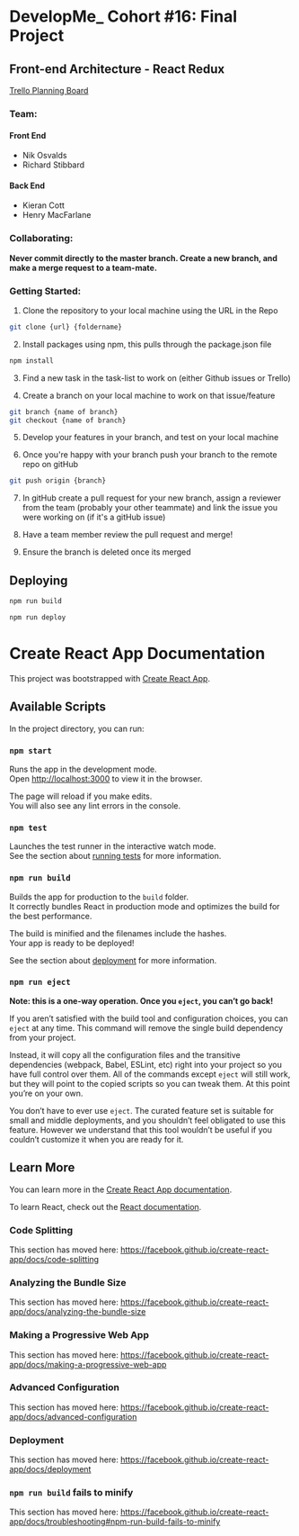# DevelopMe_ Cohort #16: Final Project
## Front-end Architecture - React Redux

[Trello Planning Board](https://trello.com/b/3IYLhVts)

### Team:
#### Front End
- Nik Osvalds
- Richard Stibbard

#### Back End
- Kieran Cott
- Henry MacFarlane


### Collaborating:

**Never commit directly to the master branch. Create a new branch, and make a merge request to a team-mate.**

### Getting Started:

1. Clone the repository to your local machine using the URL in the Repo
```bash
git clone {url} {foldername}
```
2. Install packages using npm, this pulls through the package.json file
```bash
npm install
```
3. Find a new task in the task-list to work on (either Github issues or Trello)

4. Create a branch on your local machine to work on that issue/feature
```bash
git branch {name of branch}
git checkout {name of branch}
```

5. Develop your features in your branch, and test on your local machine

6. Once you're happy with your branch push your branch to the remote repo on gitHub
```bash
git push origin {branch}
```

7. In gitHub create a pull request for your new branch, assign a reviewer from the team (probably your other teammate) and link the issue you were working on (if it's a gitHub issue)

8. Have a team member review the pull request and merge!

9. Ensure the branch is deleted once its merged

## Deploying
```bash
npm run build

npm run deploy
```

# Create React App Documentation

This project was bootstrapped with [Create React App](https://github.com/facebook/create-react-app).

## Available Scripts

In the project directory, you can run:

### `npm start`

Runs the app in the development mode.<br />
Open [http://localhost:3000](http://localhost:3000) to view it in the browser.

The page will reload if you make edits.<br />
You will also see any lint errors in the console.

### `npm test`

Launches the test runner in the interactive watch mode.<br />
See the section about [running tests](https://facebook.github.io/create-react-app/docs/running-tests) for more information.

### `npm run build`

Builds the app for production to the `build` folder.<br />
It correctly bundles React in production mode and optimizes the build for the best performance.

The build is minified and the filenames include the hashes.<br />
Your app is ready to be deployed!

See the section about [deployment](https://facebook.github.io/create-react-app/docs/deployment) for more information.

### `npm run eject`

**Note: this is a one-way operation. Once you `eject`, you can’t go back!**

If you aren’t satisfied with the build tool and configuration choices, you can `eject` at any time. This command will remove the single build dependency from your project.

Instead, it will copy all the configuration files and the transitive dependencies (webpack, Babel, ESLint, etc) right into your project so you have full control over them. All of the commands except `eject` will still work, but they will point to the copied scripts so you can tweak them. At this point you’re on your own.

You don’t have to ever use `eject`. The curated feature set is suitable for small and middle deployments, and you shouldn’t feel obligated to use this feature. However we understand that this tool wouldn’t be useful if you couldn’t customize it when you are ready for it.

## Learn More

You can learn more in the [Create React App documentation](https://facebook.github.io/create-react-app/docs/getting-started).

To learn React, check out the [React documentation](https://reactjs.org/).

### Code Splitting

This section has moved here: https://facebook.github.io/create-react-app/docs/code-splitting

### Analyzing the Bundle Size

This section has moved here: https://facebook.github.io/create-react-app/docs/analyzing-the-bundle-size

### Making a Progressive Web App

This section has moved here: https://facebook.github.io/create-react-app/docs/making-a-progressive-web-app

### Advanced Configuration

This section has moved here: https://facebook.github.io/create-react-app/docs/advanced-configuration

### Deployment

This section has moved here: https://facebook.github.io/create-react-app/docs/deployment

### `npm run build` fails to minify

This section has moved here: https://facebook.github.io/create-react-app/docs/troubleshooting#npm-run-build-fails-to-minify
